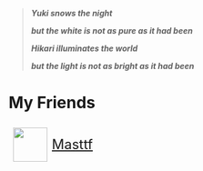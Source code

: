 > ***Yuki snows the night***
>
> ***but the white is not as pure as it had been***
>
> ***Hikari illuminates the world***
>
> ***but the light is not as bright as it had been***

# My Friends

<div class="friend-links-container">
    <a href="https://epiphyllum.masttf.fun/" class="friend-link-item" target="_blank">
        <img src="/avatars/masttf.jpg">
        <span>Masttf</span> 
    </a>
</div>

<style>
    /* 默认样式 */
    .friend-links-container {
        display: flex;
        flex-wrap: wrap;
        gap: 1rem; /* 设置间距 */
    }

    .friend-link-item {
        display: flex;
        align-items: center;
        font-size: 1.5rem; /* 修改为相对单位 */
        flex: 0 0 calc(33.333% - 1rem); /* 每个项占据三分之一减去间距 */
        box-sizing: border-box; /* 确保内边距和边框包含在宽度内 */
    }

    .friend-link-item img {
        width: 3.75rem;
        height: auto;
        margin: 0.5rem;
        border-radius: auto;
    }

    /* 移动端优化 */
    @media (max-width: 768px) {
        .friend-link-item {
            flex: 0 0 calc(50% - 1rem); /* 每行显示2个 */
        }
    }

    @media (max-width: 480px) {
        .friend-link-item {
            flex: 0 0 100%; /* 每行显示1个 */
        }
    }
</style>
